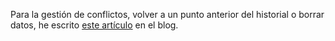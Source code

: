 Para la gestión de conflictos, volver a un punto anterior del historial o borrar datos, he escrito [este artículo](https://iagovar.com/git/git-conflictos) en el blog.